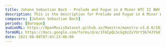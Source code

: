 ```yaml
---
title: Johann Sebastian Bach - Prelude and Fugue in A Minor WTC II BWV 889 (3)
description: This is the description for Prelude and Fugue in A Minor WTC II BWV 889 by Johann Sebastian Bach
composers: [Johann Sebastian Bach]
periods: [Baroque]
audioURL: https://OpenMusicDataset.github.io/Maestro/maestro-v3.0.0/2017/MIDI-Unprocessed_052_PIANO052_MID--AUDIO-split_07-06-17_Piano-e_3-03_wav--2.midi
formURL: https://docs.google.com/forms/d/e/1FAIpQLScGg9zZxYUrY3674JYGd7fJi9BbM5tovEuSWs3Y9V4o3Xyjmw/viewform
date: 2021-08-08T07:43:13-06:00
---
```

